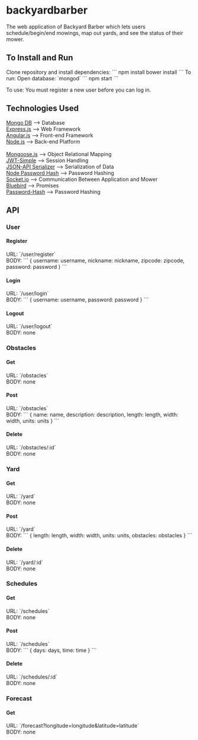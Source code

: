 # backyardbarber
The web application of Backyard Barber which lets users schedule/begin/end mowings, map out yards, and see the status of their mower.

<h2>To Install and Run</h2>
Clone repository and install dependencies:
```
npm install
bower install
```
To run:
Open database: `mongod`
```
npm start
```

To use:
You must register a new user before you can log in.

<h2>Technologies Used</h2>
<a href="https://www.mongodb.org/">Mongo DB</a> --> Database<br>
<a href="http://expressjs.com/en/starter/installing.html">Express.js</a> --> Web Framework<br>
<a href="https://docs.angularjs.org/tutorial">Angular.js</a> --> Front-end Framework<br>
<a href="https://nodejs.org/en/docs/">Node.js</a> --> Back-end Platform<br>
<br>
<a href="http://mongoosejs.com/docs/index.html">Mongoose.js</a> --> Object Relational Mapping<br>
<a href="https://github.com/hokaccha/node-jwt-simple">JWT-Simple</a> --> Session Handling<br>
<a href="https://github.com/SeyZ/jsonapi-serializer">JSON-API Serializer</a> --> Serialization of Data<br>
<a href="https://github.com/davidwood/node-password-hash">Node Password Hash</a> --> Password Hashing<br>
<a href="http://socket.io/">Socket.io</a> --> Communication Between Application and Mower<br>
<a href="https://github.com/petkaantonov/bluebird">Bluebird</a> --> Promises<br>
<a href="https://www.npmjs.com/package/password-hash">Password-Hash</a> --> Password Hashing<br>

<h2>API</h2>
<h3>User</h3>
<h4>Register</h4>
URL: `/user/register`<br>
BODY:
```
{
  username: username,
  nickname: nickname,
  zipcode: zipcode,
  password: password
}
```

<h4>Login</h4>
URL: `/user/login`<br>
BODY:
```
{
  username: username,
  password: password
}
```

<h4>Logout</h4>
URL: `/user/logout`<br>
BODY: none<br>

<h3>Obstacles</h3>
<h4>Get</h4>
URL: `/obstacles`<br>
BODY: none
<br>

<h4>Post</h4>
URL: `/obstacles`<br>
BODY:
```
{
  name: name,
  description: description,
  length: length,
  width: width,
  units: units
}
```

<h4>Delete</h4>
URL: `/obstacles/:id`<br>
BODY: none
<br>

<h3>Yard</h3>
<h4>Get</h4>
URL: `/yard`<br>
BODY: none
<br>

<h4>Post</h4>
URL: `/yard`<br>
BODY:
```
{
  length: length,
  width: width,
  units: units,
  obstacles: obstacles
}
```

<h4>Delete</h4>
URL: `/yard/:id`<br>
BODY: none
<br>

<h3>Schedules</h3>
<h4>Get</h4>
URL: `/schedules`<br>
BODY: none
<br>

<h4>Post</h4>
URL: `/schedules`<br>
BODY:
```
{
  days: days,
  time: time
}
```

<h4>Delete</h4>
URL: `/schedules/:id`<br>
BODY: none
<br>

<h3>Forecast</h3>
<h4>Get</h4>
URL: `/forecast?longitude=longitude&latitude=latitude`<br>
BODY: none
<br>
